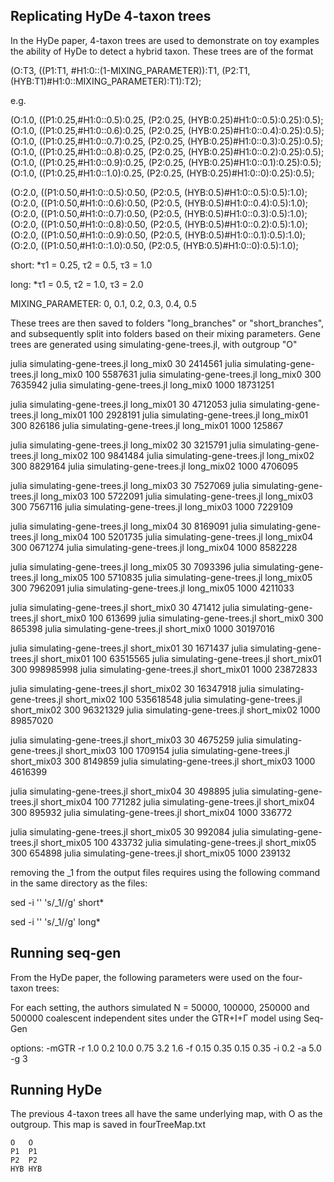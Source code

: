 ## Replicating HyDe 4-taxon trees

In the HyDe paper, 4-taxon trees are used to demonstrate on toy examples the ability of HyDe to detect a hybrid taxon. 
These trees are of the format

(O:T3, ((P1:T1, #H1:0::(1-MIXING_PARAMETER)):T1, (P2:T1, (HYB:T1)#H1:0::MIXING_PARAMETER):T1):T2);

e.g. 

(O:1.0, ((P1:0.25,#H1:0::0.5):0.25, (P2:0.25, (HYB:0.25)#H1:0::0.5):0.25):0.5);
(O:1.0, ((P1:0.25,#H1:0::0.6):0.25, (P2:0.25, (HYB:0.25)#H1:0::0.4):0.25):0.5);
(O:1.0, ((P1:0.25,#H1:0::0.7):0.25, (P2:0.25, (HYB:0.25)#H1:0::0.3):0.25):0.5);
(O:1.0, ((P1:0.25,#H1:0::0.8):0.25, (P2:0.25, (HYB:0.25)#H1:0::0.2):0.25):0.5);
(O:1.0, ((P1:0.25,#H1:0::0.9):0.25, (P2:0.25, (HYB:0.25)#H1:0::0.1):0.25):0.5);
(O:1.0, ((P1:0.25,#H1:0::1.0):0.25, (P2:0.25, (HYB:0.25)#H1:0::0):0.25):0.5);

(O:2.0, ((P1:0.50,#H1:0::0.5):0.50, (P2:0.5, (HYB:0.5)#H1:0::0.5):0.5):1.0);
(O:2.0, ((P1:0.50,#H1:0::0.6):0.50, (P2:0.5, (HYB:0.5)#H1:0::0.4):0.5):1.0);
(O:2.0, ((P1:0.50,#H1:0::0.7):0.50, (P2:0.5, (HYB:0.5)#H1:0::0.3):0.5):1.0);
(O:2.0, ((P1:0.50,#H1:0::0.8):0.50, (P2:0.5, (HYB:0.5)#H1:0::0.2):0.5):1.0);
(O:2.0, ((P1:0.50,#H1:0::0.9):0.50, (P2:0.5, (HYB:0.5)#H1:0::0.1):0.5):1.0);
(O:2.0, ((P1:0.50,#H1:0::1.0):0.50, (P2:0.5, (HYB:0.5)#H1:0::0):0.5):1.0);

short:
*τ1 = 0.25, τ2 = 0.5, τ3 = 1.0

long:
*τ1 = 0.5, τ2 = 1.0, τ3 = 2.0

MIXING_PARAMETER: 0, 0.1, 0.2, 0.3, 0.4, 0.5

These trees are then saved to folders "long_branches" or "short_branches", and subsequently split into folders based on their mixing parameters. Gene trees are generated using simulating-gene-trees.jl, with outgroup "O"


julia simulating-gene-trees.jl long_mix0 30 2414561
julia simulating-gene-trees.jl long_mix0 100 5587631
julia simulating-gene-trees.jl long_mix0 300 7635942
julia simulating-gene-trees.jl long_mix0 1000 18731251

julia simulating-gene-trees.jl long_mix01 30 4712053
julia simulating-gene-trees.jl long_mix01 100 2928191
julia simulating-gene-trees.jl long_mix01 300 826186
julia simulating-gene-trees.jl long_mix01 1000 125867

julia simulating-gene-trees.jl long_mix02 30 3215791
julia simulating-gene-trees.jl long_mix02 100 9841484
julia simulating-gene-trees.jl long_mix02 300 8829164
julia simulating-gene-trees.jl long_mix02 1000 4706095

julia simulating-gene-trees.jl long_mix03 30 7527069
julia simulating-gene-trees.jl long_mix03 100 5722091
julia simulating-gene-trees.jl long_mix03 300 7567116
julia simulating-gene-trees.jl long_mix03 1000 7229109

julia simulating-gene-trees.jl long_mix04 30 8169091
julia simulating-gene-trees.jl long_mix04 100 5201735
julia simulating-gene-trees.jl long_mix04 300 0671274
julia simulating-gene-trees.jl long_mix04 1000 8582228

julia simulating-gene-trees.jl long_mix05 30 7093396
julia simulating-gene-trees.jl long_mix05 100 5710835
julia simulating-gene-trees.jl long_mix05 300 7962091
julia simulating-gene-trees.jl long_mix05 1000 4211033

julia simulating-gene-trees.jl short_mix0 30 471412
julia simulating-gene-trees.jl short_mix0 100 613699
julia simulating-gene-trees.jl short_mix0 300 865398
julia simulating-gene-trees.jl short_mix0 1000 30197016

julia simulating-gene-trees.jl short_mix01 30 1671437
julia simulating-gene-trees.jl short_mix01 100 63515565
julia simulating-gene-trees.jl short_mix01 300 998985998
julia simulating-gene-trees.jl short_mix01 1000 23872833

julia simulating-gene-trees.jl short_mix02 30 16347918
julia simulating-gene-trees.jl short_mix02 100 535618548
julia simulating-gene-trees.jl short_mix02 300 96321329
julia simulating-gene-trees.jl short_mix02 1000 89857020

julia simulating-gene-trees.jl short_mix03 30 4675259
julia simulating-gene-trees.jl short_mix03 100 1709154
julia simulating-gene-trees.jl short_mix03 300 8149859
julia simulating-gene-trees.jl short_mix03 1000 4616399

julia simulating-gene-trees.jl short_mix04 30 498895
julia simulating-gene-trees.jl short_mix04 100 771282
julia simulating-gene-trees.jl short_mix04 300 895932
julia simulating-gene-trees.jl short_mix04 1000 336772

julia simulating-gene-trees.jl short_mix05 30 992084
julia simulating-gene-trees.jl short_mix05 100 433732
julia simulating-gene-trees.jl short_mix05 300 654898
julia simulating-gene-trees.jl short_mix05 1000 239132

removing the _1 from the output files requires using the following command in the same directory as the files:

sed -i '' 's/_1//g' short*

sed -i '' 's/_1//g' long*


## Running seq-gen

From the HyDe paper, the following parameters were used on the four-taxon trees:

For each setting, the authors simulated N = 50000, 100000, 250000 and 500000 
coalescent independent sites under the GTR+I+Γ model using Seq-Gen

options: -mGTR -r 1.0 0.2 10.0 0.75 3.2 1.6 -f 0.15 0.35 0.15 0.35 -i 0.2 -a 5.0 -g 3

## Running HyDe 

The previous 4-taxon trees all have the same underlying map, with O as the outgroup.
This map is saved in fourTreeMap.txt

```
O   O
P1  P1
P2  P2
HYB HYB
```

